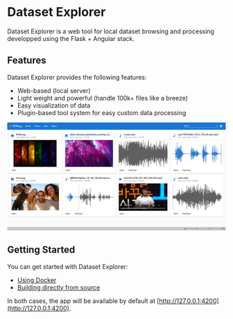 # Dataset Explorer

Dataset Explorer is a web tool for local dataset browsing and processing developped using the Flask + Angular stack.


## Features

Dataset Explorer provides the following features:

- Web-based (local server)
- Light weight and powerful (handle 100k+ files like a breeze)
- Easy visualization of data
- Plugin-based tool system for easy custom data processing

![Browser](assets/screenshots/Brower.png)


## Getting Started

You can get started with Dataset Explorer:

- [Using Docker](./getting-started/docker.md)
- [Building directly from source](./getting-started/from-source.md)

In both cases, the app will be available by default at [http://127.0.0.1:4200](http://127.0.0.1:4200).
